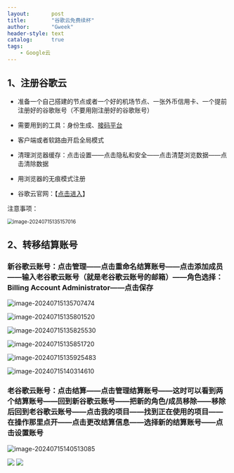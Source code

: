 ```yaml
---
layout:       post
title:        "谷歌云免费续杯"
author:       "Gweek"
header-style: text
catalog:      true
tags:
    - Google云 
---
```




## 1、注册谷歌云

- 准备一个自己搭建的节点或者一个好的机场节点、一张外币信用卡、一个提前注册好的谷歌账号（不要用刚注册好的谷歌账号）

- 需要用到的工具：身份生成、[接码平台](https://sms-activate.org/cn/getNumber)

- 客户端或者软路由开启全局模式

- 清理浏览器缓存：点击设置——点击隐私和安全——点击清楚浏览数据——点击清除数据

- 用浏览器的无痕模式注册

- 谷歌云官网：【[点击进入](https://cloud.google.com/?hl=zh-cn)】

注意事项：

<img src="https://raw.githubusercontent.com/soslane/picgo/main/path/image-20240715135157016.png" alt="image-20240715135157016" style="zoom: 80%;" />

## 2、转移结算账号

### 新谷歌云账号：点击管理——点击重命名结算账号——点击添加成员——输入老谷歌云账号（就是老谷歌云账号的邮箱）——角色选择：Billing Account Administrator——点击保存

<img src="https://raw.githubusercontent.com/soslane/picgo/main/path/image-20240715135707474.png" alt="image-20240715135707474"  />

![image-20240715135801520](https://raw.githubusercontent.com/soslane/picgo/main/path/image-20240715135801520.png)

![image-20240715135825530](https://raw.githubusercontent.com/soslane/picgo/main/path/image-20240715135825530.png)

![image-20240715135851720](https://raw.githubusercontent.com/soslane/picgo/main/path/image-20240715135851720.png)

![image-20240715135925483](https://raw.githubusercontent.com/soslane/picgo/main/path/image-20240715135925483.png)

![image-20240715140314610](https://raw.githubusercontent.com/soslane/picgo/main/path/image-20240715140314610.png)

### 老谷歌云账号：点击结算——点击管理结算账号——这时可以看到两个结算账号——回到新谷歌云账号——把新的角色/成员移除——移除后回到老谷歌云账号——点击我的项目——找到正在使用的项目——在操作那里点开——点击更改结算信息——选择新的结算账号——点击设置账号

![image-20240715140513085](https://raw.githubusercontent.com/soslane/picgo/main/path/image-20240715140513085.png)

![	](https://raw.githubusercontent.com/soslane/picgo/main/path/image-20240715140548727.png)
![](https://raw.githubusercontent.com/soslane/picgo/main/path/image-20240715140619947.png)
